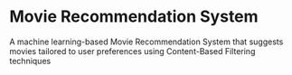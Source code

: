 # Movie Recommendation System

A machine learning-based Movie Recommendation System that suggests movies tailored to user preferences using Content-Based Filtering techniques
